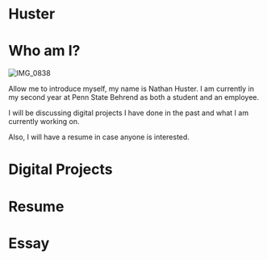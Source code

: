 # Huster

# Who am I?
![IMG_0838](https://user-images.githubusercontent.com/34407859/94380631-4e4b8080-0104-11eb-8ad0-f6697c1217ee.jpg)

Allow me to introduce myself, my name is Nathan Huster. 
I am currently in my second year at Penn State Behrend as both a student and an employee.

I will be discussing digital projects I have done in the past and what I am currently working on.

Also, I will have a resume in case anyone is interested.

# Digital Projects
# Resume
# Essay
